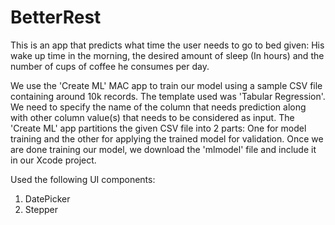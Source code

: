 # BetterRest

This is an app that predicts what time the user needs to go to bed given: His wake up time in the morning, the desired amount of sleep (In hours) and the number of cups of coffee he consumes per day.

We use the 'Create ML' MAC app to train our model using a sample CSV file containing around 10k records. The template used was 'Tabular Regression'. We need to specify the name of the column that needs prediction along with other column value(s) that needs to be considered as input.
The 'Create ML' app partitions the given CSV file into 2 parts: One for model training and the other for applying the trained model for validation.
Once we are done training our model, we download the 'mlmodel' file and include it in our Xcode project. 

Used the following UI components:
1. DatePicker
2. Stepper


